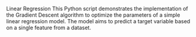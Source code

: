 Linear Regression
This Python script demonstrates the implementation of the Gradient Descent algorithm to optimize the parameters of a simple linear regression model. The model aims to predict a target variable based on a single feature from a dataset.
